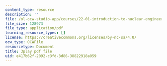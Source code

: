 ```yaml
---
content_type: resource
description: ''
file: /ol-ocw-studio-app/courses/22-01-introduction-to-nuclear-engineering-and-ionizing-radiation-fall-2016/e417b62f2092c3fd3d8638822918a059_ORbfdLUl0ik.pdf
file_size: 128973
file_type: application/pdf
learning_resource_types: []
license: https://creativecommons.org/licenses/by-nc-sa/4.0/
ocw_type: OCWFile
resourcetype: Document
title: 3play pdf file
uid: e417b62f-2092-c3fd-3d86-38822918a059
---
```

